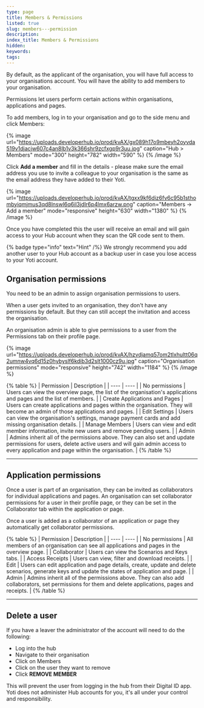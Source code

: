 ```yaml
---
type: page
title: Members & Permissions
listed: true
slug: members---permission
description: 
index_title: Members & Permissions
hidden: 
keywords: 
tags: 
---
```


By default, as the applicant of the organisation, you will have full access to your organisations account. You will have the ability to add members to your organisation.

Permissions let users perform certain actions within organisations, applications and pages.

To add members, log in to your organisation and go to the side menu and click Members:

{% image url="https://uploads.developerhub.io/prod/kvAX/gx089h17o9mbeyh2oyvda519v1djacjw607c4an8lb1v3k366shr9zcfxgp9r3uu.jpg" caption="Hub &gt; Members" mode="300" height="782" width="590" %}
{% /image %}

Click **Add a member** and fill in the details - please make sure the email address you use to invite a colleague to your organisation is the same as the email address they have added to their Yoti.

{% image url="https://uploads.developerhub.io/prod/kvAX/tgxx9kf6diz6fv6c95b1sthombyiqmjmus3qd8lnswl6q6il3jdlr6p4lmx6arzw.png" caption="Members -&gt; Add a member" mode="responsive" height="630" width="1380" %}
{% /image %}

Once you have completed this the user will receive an email and will gain access to your Hub account when they scan the QR code sent to them.

{% badge type="info" text="Hint" /%} We strongly recommend you add another user to your Hub account as a backup user in case you lose access to your Yoti account.

## Organisation permissions

You need to be an admin to assign organisation permissions to users.

When a user gets invited to an organisation, they don't have any permissions by default. But they can still accept the invitation and access the organisation.

An organisation admin is able to give permissions to a user from the Permissions tab on their profile page.

{% image url="https://uploads.developerhub.io/prod/kvAX/hzvdjamq57om2tlxhultt06q2umnw4vq6d15z0hybyslf6kdib3d2slt1000cz9u.jpg" caption="Organisation permissions" mode="responsive" height="742" width="1184" %}
{% /image %}

{% table %}
| Permission | Description | 
| ---- | ---- | 
| No permissions | Users can view the overview page, the list of the organisation's applications and pages and the list of members. | 
| Create Applications and Pages | Users can create applications and pages within the organisation. They will become an admin of those applications and pages. | 
| Edit Settings | Users can view the organisation's settings, manage payment cards and add missing organisation details. | 
| Manage Members | Users can view and edit member information, invite new users and remove pending users. | 
| Admin | Admins inherit all of the permissions above. They can also set and update permissions for users, delete active users and will gain admin access to every application and page within the organisation. | 
{% /table %}

---

## Application permissions

Once a user is part of an organisation, they can be invited as collaborators for individual applications and pages. An organisation can set collaborator permissions for a user in their profile page, or they can be set in the Collaborator tab within the application or page.

Once a user is added as a collaborator of an application or page they automatically get collaborator permissions.

{% table %}
| Permission | Description | 
| ---- | ---- | 
| No permissions | All members of an organisation can see all applications and pages in the overview page. | 
| Collaborator | Users can view the Scenarios and Keys tabs. | 
| Access Receipts | Users can view, filter and download receipts. | 
| Edit | Users can edit application and page details, create, update and delete scenarios, generate keys and update the states of application and page. | 
| Admin | Admins inherit all of the permissions above. They can also add collaborators, set permissions for them and delete applications, pages and receipts. | 
{% /table %}

---

## Delete a user

If you have a leaver the administrator of the account will need to do the following:

- Log into the hub
- Navigate to their organisation
- Click on Members
- Click on the user they want to remove
- Click **REMOVE MEMBER**

This will prevent the user from logging in the hub from their Digital ID app. Yoti does not administer Hub accounts for you, it's all under your control and responsibility.